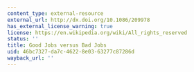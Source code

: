 ```yaml
---
content_type: external-resource
external_url: http://dx.doi.org/10.1086/209978
has_external_license_warning: true
license: https://en.wikipedia.org/wiki/All_rights_reserved
status: ''
title: Good Jobs versus Bad Jobs
uid: 46bc7327-da7c-4622-8e03-63277c87286d
wayback_url: ''
---
```

